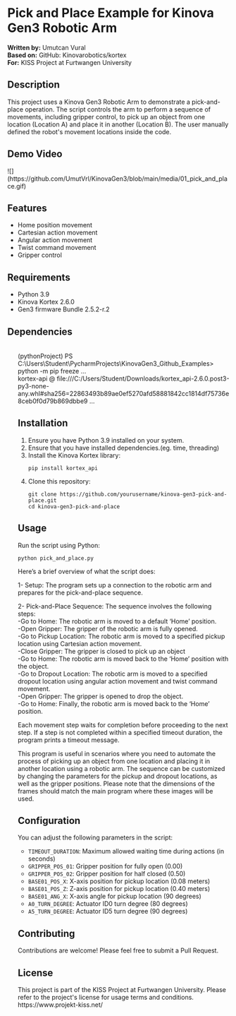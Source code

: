 <h1>Pick and Place Example for Kinova Gen3 Robotic Arm</h1>

<p><strong>Written by:</strong> Umutcan Vural<br>
<strong>Based on:</strong> GitHub: Kinovarobotics/kortex<br>
<strong>For:</strong> KISS Project at Furtwangen University</p>

<h2>Description</h2>

<p>This project uses a Kinova Gen3 Robotic Arm to demonstrate a pick-and-place operation. The script controls the arm to perform a sequence of movements, including gripper control, to pick up an object from one location (Location A) and place it in another (Location B). The user manually defined the robot's movement locations inside the code. </p>

<h2>Demo Video</h2>
![](https://github.com/UmutVrl/KinovaGen3/blob/main/media/01_pick_and_place.gif)

<h2>Features</h2>

<ul>
  <li>Home position movement</li>
  <li>Cartesian action movement</li>
  <li>Angular action movement</li>
  <li>Twist command movement</li>
  <li>Gripper control</li>
</ul>

<h2>Requirements</h2>

<ul>
  <li>Python 3.9</li>
  <li>Kinova Kortex 2.6.0</li>
  <li>Gen3 firmware Bundle 2.5.2-r.2</li>
</ul>

<h2>Dependencies</h2>

<ul>
  <br />(pythonProject) PS C:\Users\Student\PycharmProjects\KinovaGen3_Github_Examples> python -m pip freeze
  ...
  <br />kortex-api @ file:///C:/Users/Student/Downloads/kortex_api-2.6.0.post3-py3-none-any.whl#sha256=22863493b89ae0ef5270afd58881842cc1814df75736e8ceb0f0d79b869dbbe9
  ...

<h2>Installation</h2>

<ol>
  <li>Ensure you have Python 3.9 installed on your system.</li>
  <li>Ensure that you have installed dependencies.(eg. time, threading) </li>
  <li>Install the Kinova Kortex library:
    <pre><code>pip install kortex_api</code></pre>
  </li>
  <li>Clone this repository:
    <pre><code>git clone https://github.com/yourusername/kinova-gen3-pick-and-place.git
cd kinova-gen3-pick-and-place</code></pre>
  </li>
</ol>

<h2>Usage</h2>

<p>Run the script using Python:</p>

<pre><code>python pick_and_place.py</code></pre>

<p>Here’s a brief overview of what the script does: </p>

1- Setup: The program sets up a connection to the robotic arm and prepares for the pick-and-place sequence.

2- Pick-and-Place Sequence: The sequence involves the following steps:
  <br /> -Go to Home: The robotic arm is moved to a default ‘Home’ position.
  <br /> -Open Gripper: The gripper of the robotic arm is fully opened.
  <br /> -Go to Pickup Location: The robotic arm is moved to a specified pickup location using Cartesian action movement.
  <br /> -Close Gripper: The gripper is closed to pick up an object
  <br /> -Go to Home: The robotic arm is moved back to the ‘Home’ position with the object.
  <br /> -Go to Dropout Location: The robotic arm is moved to a specified dropout location using angular action movement and twist command movement.
  <br /> -Open Gripper: The gripper is opened to drop the object.
  <br /> -Go to Home: Finally, the robotic arm is moved back to the ‘Home’ position.

Each movement step waits for completion before proceeding to the next step. If a step is not completed within a specified timeout duration, the program prints a timeout message.

This program is useful in scenarios where you need to automate the process of picking up an object from one location and placing it in another location using a robotic arm. The sequence can be customized by changing the parameters for the pickup and dropout locations, as well as the gripper positions. Please note that the dimensions of the frames should match the main program where these images will be used.

<h2>Configuration</h2>

<p>You can adjust the following parameters in the script:</p>

<ul>
  <li><code>TIMEOUT_DURATION</code>: Maximum allowed waiting time during actions (in seconds)</li>
  <li><code>GRIPPER_POS_01</code>: Gripper position for fully open (0.00)</li>
  <li><code>GRIPPER_POS_02</code>: Gripper position for half closed (0.50)</li>
  <li><code>BASE01_POS_X</code>: X-axis position for pickup location (0.08 meters)</li>
  <li><code>BASE01_POS_Z</code>: Z-axis position for pickup location (0.40 meters)</li>
  <li><code>BASE01_ANG_X</code>: X-axis angle for pickup location (90 degrees)</li>
  <li><code>A0_TURN_DEGREE</code>: Actuator ID0 turn degree (80 degrees)</li>
  <li><code>A5_TURN_DEGREE</code>: Actuator ID5 turn degree (90 degrees)</li>
</ul>

<h2>Contributing</h2>

<p>Contributions are welcome! Please feel free to submit a Pull Request.</p>

<h2>License</h2>

<p>This project is part of the KISS Project at Furtwangen University. Please refer to the project's license for usage terms and conditions. https://www.projekt-kiss.net/</p>



